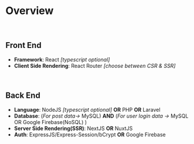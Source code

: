 # Overview #
<br>

## Front End ##
- **Framework**: React *[typescript optional]*
- **Client Side Rendering**: React Router *[choose between CSR & SSR]*
<br>

## Back End ##
- **Language**: NodeJS *[typescript optional]*  **OR** PHP **OR** Laravel
- **Database**: (*For post data->* MySQL) **AND** (*For user login data ->* MySQL OR Google Firebase(NoSQL) )
- **Server Side Rendering(SSR)**: NextJS **OR** NuxtJS
- **Auth**: ExpressJS/Express-Session/bCrypt **OR** Google Firebase
  
